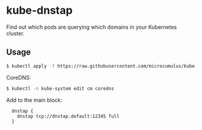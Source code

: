 # kube-dnstap

Find out which pods are querying which domains in your Kubernetes cluster.

## Usage

```bash
$ kubectl apply -f https://raw.githubusercontent.com/microcumulus/kube-dnstap/master/kube-dnstap.yaml
```

CoreDNS:

```bash
$ kubectl -n kube-system edit cm coredns
```

Add to the main block:

```coredns
  dnstap {
    dnstap tcp://dnstap.default:12345 full
  }
```

